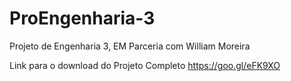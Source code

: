 # ProEngenharia-3
Projeto de Engenharia 3, EM Parceria com William Moreira

Link para o download do Projeto Completo https://goo.gl/eFK9XO
